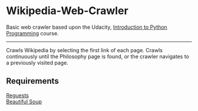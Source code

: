 # Wikipedia-Web-Crawler
Basic web crawler based upon the Udacity, [Introduction to Python Programming](https://eu.udacity.com/course/introduction-to-python--ud1110) course.

------------------------------------------------------------------------------------------------
Crawls Wikipedia by selecting the first link of each page. Crawls continuously until the Philosophy page is found, or the crawler navigates to a previously visited page.

## Requirements
[Reguests](https://github.com/requests/requests)  
[Beautiful Soup](https://www.crummy.com/software/BeautifulSoup/)


